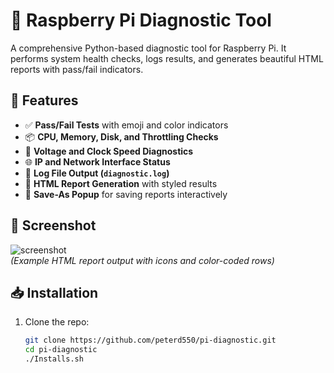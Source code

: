 # 🧪 Raspberry Pi Diagnostic Tool

A comprehensive Python-based diagnostic tool for Raspberry Pi. It performs system health checks, logs results, and generates beautiful HTML reports with pass/fail indicators.

## 🚀 Features

- ✅ **Pass/Fail Tests** with emoji and color indicators
- 📦 **CPU, Memory, Disk, and Throttling Checks**
- 🔋 **Voltage and Clock Speed Diagnostics**
- 🌐 **IP and Network Interface Status**
- 🧾 **Log File Output (`diagnostic.log`)**
- 🎨 **HTML Report Generation** with styled results
- 💾 **Save-As Popup** for saving reports interactively

## 📸 Screenshot

![screenshot](docs/screenshot.png)  
*(Example HTML report output with icons and color-coded rows)*

## 📥 Installation

1. Clone the repo:
   ```bash
   git clone https://github.com/peterd550/pi-diagnostic.git
   cd pi-diagnostic
   ./Installs.sh

